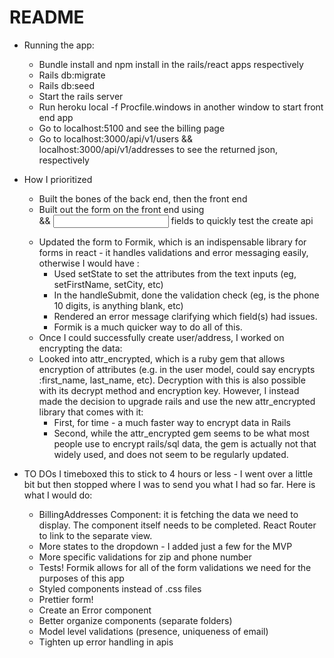 # README

* Running the app:
    - Bundle install and npm install in the rails/react apps respectively
    - Rails db:migrate
    - Rails db:seed
    - Start the rails server
    - Run heroku local -f Procfile.windows in another window to start front end app
    - Go to localhost:5100 and see the billing page
    - Go to localhost:3000/api/v1/users && localhost:3000/api/v1/addresses to see the returned json, respectively


* How I prioritized
    - Built the bones of the back end, then the front end
    - Built out the form on the front end using <form> && <input> fields to quickly test the create api
    - Updated the form to Formik, which is an indispensable library for forms in react - it handles validations and error messaging easily, otherwise I would have :
        - Used setState to set the attributes from the text inputs (eg, setFirstName, setCity, etc)
        - In the handleSubmit, done the validation check (eg, is the phone 10 digits, is anything blank, etc)
        - Rendered an error message clarifying which field(s) had issues.
        - Formik is a much quicker way to do all of this. 
    - Once I could successfully create user/address, I worked on encrypting the data:
    - Looked into attr_encrypted, which is a ruby gem that allows encryption of attributes (e.g. in the user model, could say encrypts :first_name, last_name, etc). Decryption with this is also possible with its decrypt method and encryption key. However, I instead made the decision to upgrade rails and use the new attr_encrypted library that comes with it:
        - First, for time - a much faster way to encrypt data in Rails
        - Second, while the attr_encrypted gem seems to be what most people use to encrypt rails/sql data, the gem is actually not that widely used, and does not seem to be regularly updated.


* TO DOs
I timeboxed this to stick to 4 hours or less - I went over a little bit but then stopped where I was to send you what I had so far. Here is what I would do:

    - BillingAddresses Component: it is fetching the data we need to display. The component itself needs to be completed. React Router to link to the separate view. 
    - More states to the dropdown - I added just a few for the MVP
    - More specific validations for zip and phone number
    - Tests! Formik allows for all of the form validations we need for the purposes of this app
    - Styled components instead of .css files
    - Prettier form!
    - Create an Error component
    - Better organize components (separate folders)
    - Model level validations (presence, uniqueness of email)
    - Tighten up error handling in apis



